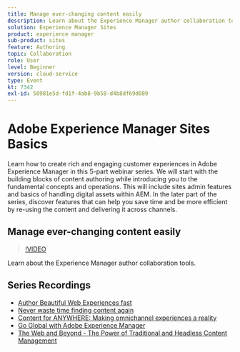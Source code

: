 ```yaml
---
title: Manage ever-changing content easily
description: Learn about the Experience Manager author collaboration tools
solution: Experience Manager Sites
product: experience manager
sub-product: sites
feature: Authoring
topic: Collaboration
role: User
level: Beginner
version: cloud-service
type: Event
kt: 7342
exl-id: 50981e5d-fd1f-4ab8-9b58-d4b8df69d089
---
```

# Adobe Experience Manager Sites Basics

Learn how to create rich and engaging customer experiences in Adobe Experience Manager in this 5-part webinar series. We will start with the building blocks of content authoring while introducing you to the fundamental concepts and operations. This will include sites admin features and basics of handling digital assets within AEM. In the later part of the series, discover features that can help you save time and be more efficient by re-using the content and delivering it across channels. 

## Manage ever-changing content easily

>[!VIDEO](https://video.tv.adobe.com/v/332127/?quality=12&learn=on&hidetitle=true)

Learn about the Experience Manager author collaboration tools.

## Series Recordings

* [Author Beautiful Web Experiences fast](authoring-fundamentals.md)
* [Never waste time finding content again](media-library-administration.md)
* [Content for ANYWHERE: Making omnichannel experiences a reality](omnichannel-experiences.md)
* [Go Global with Adobe Experience Manager](multi-site-management-web-translation.md)
* [The Web and Beyond - The Power of Traditional and Headless Content Management](traditional-headless-content-management.md)

